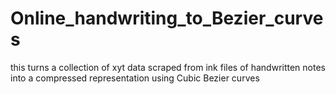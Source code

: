 # Online_handwriting_to_Bezier_curves
this turns a collection of xyt data scraped from ink files of handwritten notes into a compressed representation using Cubic Bezier curves
